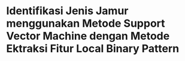 # Identifikasi Jenis Jamur menggunakan Metode Support Vector Machine dengan Metode Ektraksi Fitur Local Binary Pattern
